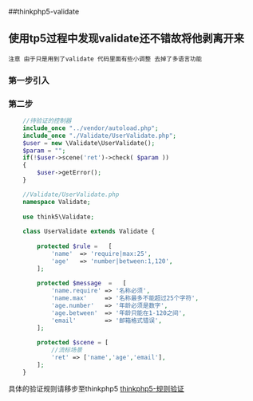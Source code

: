 ##thinkphp5-validate
## 使用tp5过程中发现validate还不错故将他剥离开来 

`注意 由于只是用到了validate 代码里面有些小调整 去掉了多语言功能`
### 第一步引入
### 第二步
~~~php
    //待验证的控制器
    include_once "../vendor/autoload.php";
    include_once "./Validate/UserValidate.php";
    $user = new \Validate\UserValidate();
    $param = "";
    if(!$user->scene('ret')->check( $param ))
    {
        $user->getError();
    }
~~~

~~~php
    //Validate/UserValidate.php
    namespace Validate;
    
    use think5\Validate;
    
    class UserValidate extends Validate {
    
        protected $rule =   [
            'name'  => 'require|max:25',
            'age'   => 'number|between:1,120',
        ];
    
        protected $message  =   [
            'name.require' => '名称必须',
            'name.max'     => '名称最多不能超过25个字符',
            'age.number'   => '年龄必须是数字',
            'age.between'  => '年龄只能在1-120之间',
            'email'        => '邮箱格式错误',
        ];
    
        protected $scene = [
            //流标场景
            'ret' => ['name','age','email'],
        ];
    }
~~~
具体的验证规则请移步至thinkphp5
[ thinkphp5-规则验证 ]( https://www.kancloud.cn/manual/thinkphp5/129319 )



